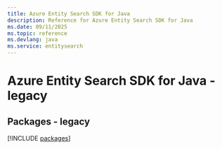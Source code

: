 ```yaml
---
title: Azure Entity Search SDK for Java
description: Reference for Azure Entity Search SDK for Java
ms.date: 09/11/2025
ms.topic: reference
ms.devlang: java
ms.service: entitysearch
---
```

# Azure Entity Search SDK for Java - legacy
## Packages - legacy
[!INCLUDE [packages](entity-search-index.md)]